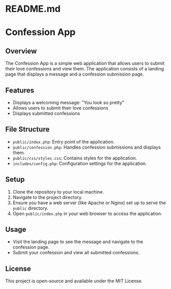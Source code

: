 # README.md

# Confession App

## Overview
The Confession App is a simple web application that allows users to submit their love confessions and view them. The application consists of a landing page that displays a message and a confession submission page.

## Features
- Displays a welcoming message: "You look so pretty"
- Allows users to submit their love confessions
- Displays submitted confessions

## File Structure
- `public/index.php`: Entry point of the application.
- `public/confession.php`: Handles confession submissions and displays them.
- `public/css/styles.css`: Contains styles for the application.
- `includes/config.php`: Configuration settings for the application.

## Setup
1. Clone the repository to your local machine.
2. Navigate to the project directory.
3. Ensure you have a web server (like Apache or Nginx) set up to serve the `public` directory.
4. Open `public/index.php` in your web browser to access the application.

## Usage
- Visit the landing page to see the message and navigate to the confession page.
- Submit your confession and view all submitted confessions.

## License
This project is open-source and available under the MIT License.